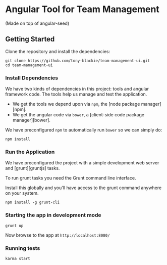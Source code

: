 # Angular Tool for Team Management

(Made on top of angular-seed)

## Getting Started

Clone the repository and install the dependencies:

```
git clone https://github.com/tony-blackie/team-management-ui.git
cd team-management-ui
```

### Install Dependencies

We have two kinds of dependencies in this project: tools and angular framework code.  The tools help
us manage and test the application.

* We get the tools we depend upon via `npm`, the [node package manager][npm].
* We get the angular code via `bower`, a [client-side code package manager][bower].

We have preconfigured `npm` to automatically run `bower` so we can simply do:

```
npm install
```

### Run the Application

We have preconfigured the project with a simple development web server and [grunt][gruntjs] tasks.

To run grunt tasks you need the Grunt command line interface.

Install this globally and you'll have access to the grunt command anywhere on your system.
```
npm install -g grunt-cli
```


### Starting the app in development mode

```
grunt up
```

Now browse to the app at `http://localhost:8080/`

### Running tests

```
karma start
```